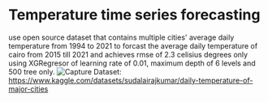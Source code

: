 # Temperature time series forecasting 
use open source dataset that contains multiple cities' average daily temperature from 1994 to 2021 to forcast the average daily temperature of cairo from 2015 till 2021 and achieves rmse of 2.3 celisius degrees only using XGRegresor of learning rate of 0.01, maximum depth of 6 levels and 500 tree only. 
![Capture](https://user-images.githubusercontent.com/83555471/183273459-2cc311e0-a264-409d-a72d-c85455e402d1.PNG)
Dataset:
https://www.kaggle.com/datasets/sudalairajkumar/daily-temperature-of-major-cities
